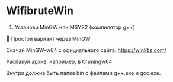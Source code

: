 # WifibruteWin


1. Установи MinGW или MSYS2 (компилятор g++)

📌 Простой вариант через MinGW

Скачай MinGW-w64 с официального сайта: https://winlibs.com/

Распакуй архив, например, в C:\mingw64

Внутри должна быть папка bin с файлами g++.exe и gcc.exe.




